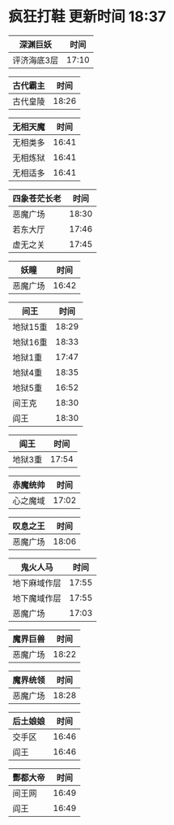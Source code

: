 # 疯狂打鞋 更新时间 18:37

| 深渊巨妖   | 时间    |
|--------|-------|
| 评济海底3层 | 17:10 |

| 古代霸主   | 时间    |
|--------|-------|
| 古代皇陵 | 18:26 |

| 无相天魔   | 时间    |
|--------|-------|
| 无相类多 | 16:41 |
| 无相炼狱 | 16:41 |
| 无相适多 | 16:41 |

| 四象苍茫长老   | 时间    |
|--------|-------|
| 恶魔广场 | 18:30 |
| 若东大厅 | 17:46 |
| 虚无之关 | 17:45 |

| 妖瞳   | 时间    |
|--------|-------|
| 恶魔广场 | 16:42 |

| 间王   | 时间    |
|--------|-------|
| 地狱15重 | 18:29 |
| 地狱16重 | 18:33 |
| 地狱1重 | 17:47 |
| 地狱4重 | 18:35 |
| 地狱5重 | 16:52 |
| 间王克 | 18:30 |
| 阎王 | 18:30 |

| 阎王   | 时间    |
|--------|-------|
| 地狱3重 | 17:54 |

| 赤魔统帅   | 时间    |
|--------|-------|
| 心之魔域 | 17:02 |

| 叹息之王   | 时间    |
|--------|-------|
| 恶魔广场 | 18:06 |

| 鬼火人马   | 时间    |
|--------|-------|
| 地下麻域作层 | 17:55 |
| 地下魔域作层 | 17:55 |
| 恶魔广场 | 17:03 |

| 魔界巨兽   | 时间    |
|--------|-------|
| 恶魔广场 | 18:22 |

| 魔界统领   | 时间    |
|--------|-------|
| 恶魔广场 | 18:28 |

| 后土娘娘   | 时间    |
|--------|-------|
| 交手区 | 16:46 |
| 阎王 | 16:46 |

| 酆都大帝   | 时间    |
|--------|-------|
| 间王网 | 16:49 |
| 阎王 | 16:49 |